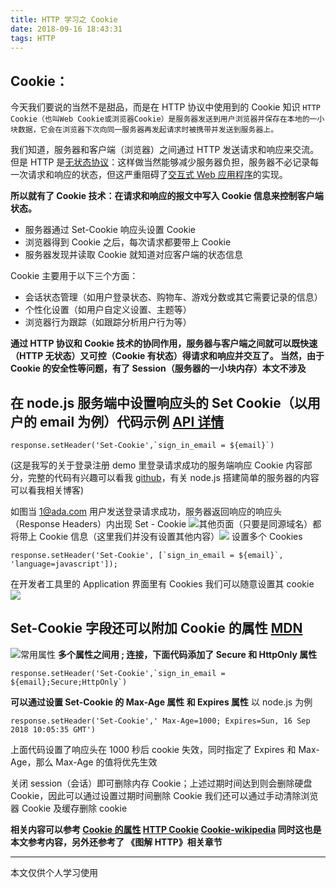 ```yaml
---
title: HTTP 学习之 Cookie
date: 2018-09-16 18:43:31
tags: HTTP
---
```


## Cookie：

今天我们要说的当然不是甜品，而是在 HTTP 协议中使用到的 Cookie 知识
`HTTP Cookie（也叫Web Cookie或浏览器Cookie）是服务器发送到用户浏览器并保存在本地的一小块数据，它会在浏览器下次向同一服务器再发起请求时被携带并发送到服务器上。`

我们知道，服务器和客户端（浏览器）之间通过 HTTP 发送请求和响应来交流。
但是 HTTP 是[无状态协议](https://en.wikipedia.org/wiki/Stateless_protocol)：这样做当然能够减少服务器负担，服务器不必记录每一次请求和响应的状态，但这严重阻碍了[交互式 Web 应用程序](https://zh.wikipedia.org/wiki/%E4%BA%A4%E4%BA%92%E5%BC%8FWeb%E5%BA%94%E7%94%A8%E7%A8%8B%E5%BA%8F "交互式Web应用程序")的实现。

**所以就有了 Cookie 技术：在请求和响应的报文中写入 Cookie 信息来控制客户端状态。**

- 服务器通过 Set-Cookie 响应头设置 Cookie
- 浏览器得到 Cookie 之后，每次请求都要带上 Cookie
- 服务器发现并读取 Cookie 就知道对应客户端的状态信息

Cookie 主要用于以下三个方面：

- 会话状态管理（如用户登录状态、购物车、游戏分数或其它需要记录的信息）
- 个性化设置（如用户自定义设置、主题等）
- 浏览器行为跟踪（如跟踪分析用户行为等）

**通过 HTTP 协议和 Cookie 技术的协同作用，服务器与客户端之间就可以既快速（HTTP 无状态）又可控（Cookie 有状态）得请求和响应并交互了。
当然，由于 Cookie 的安全性等问题，有了 Session（服务器的一小块内存）本文不涉及**

## 在 node.js 服务端中设置响应头的 Set Cookie（以用户的 email 为例）代码示例 [API 详情](https://nodejs.org/dist/latest-v8.x/docs/api/http.html#http_response_setheader_name_value)

```
response.setHeader('Set-Cookie',`sign_in_email = ${email}`)
```

(这是我写的关于登录注册 demo 里登录请求成功的服务端响应 Cookie 内容部分，完整的代码有兴趣可以看我 [github](https://github.com/Adashuai5/node-demo/tree/master/cookie-demo)，有关 node.js 搭建简单的服务器的内容可以看我相关博客)

如图当 1@ada.com 用户发送登录请求成功，服务器返回响应的响应头（Response Headers）内出现 Set - Cookie ![](https://upload-images.jianshu.io/upload_images/7094266-fdff2ea48f36c28e.png?imageMogr2/auto-orient/strip%7CimageView2/2/w/1240)其他页面（只要是同源域名）都将带上 Cookie 信息（这里我们并没有设置其他内容）![](https://upload-images.jianshu.io/upload_images/7094266-341585400a01ecf2.png?imageMogr2/auto-orient/strip%7CimageView2/2/w/1240)
设置多个 Cookies

```
response.setHeader('Set-Cookie', [`sign_in_email = ${email}`, 'language=javascript']);
```

在开发者工具里的 Application 界面里有 Cookies 我们可以随意设置其 cookie ![](http://upload-images.jianshu.io/upload_images/7094266-637c2da4867f4daf?imageMogr2/auto-orient/strip%7CimageView2/2/w/1240)

## Set-Cookie 字段还可以附加 Cookie 的属性 [MDN](https://developer.mozilla.org/zh-CN/docs/Web/HTTP/Headers/Set-Cookie)

![常用属性](https://upload-images.jianshu.io/upload_images/7094266-479fc61fdf79ed54.png?imageMogr2/auto-orient/strip%7CimageView2/2/w/1240)
**多个属性之间用 ; 连接，下面代码添加了 Secure 和 HttpOnly 属性**

```
response.setHeader('Set-Cookie',`sign_in_email = ${email};Secure;HttpOnly`)
```

**可以通过设置 Set-Cookie 的 Max-Age 属性 和 Expires 属性**
以 node.js 为例

```
response.setHeader('Set-Cookie',' Max-Age=1000; Expires=Sun, 16 Sep 2018 10:05:35 GMT')
```

上面代码设置了响应头在 1000 秒后 cookie 失效，同时指定了 Expires 和 Max-Age，那么 Max-Age 的值将优先生效

关闭 session（会话）即可删除内存 Cookie；上述过期时间达到则会删除硬盘 Cookie，因此可以通过设置过期时间删除 Cookie
我们还可以通过手动清除浏览器 Cookie 及缓存删除 cookie

**相关内容可以参考
[Cookie 的属性](http://javascript.ruanyifeng.com/bom/cookie.html#toc4)
[HTTP Cookie](https://developer.mozilla.org/zh-CN/docs/Web/HTTP/Cookies)
[Cookie-wikipedia](https://zh.wikipedia.org/wiki/Cookie)
同时这也是本文参考内容，另外还参考了 《图解 HTTP》相关章节**

---

本文仅供个人学习使用
